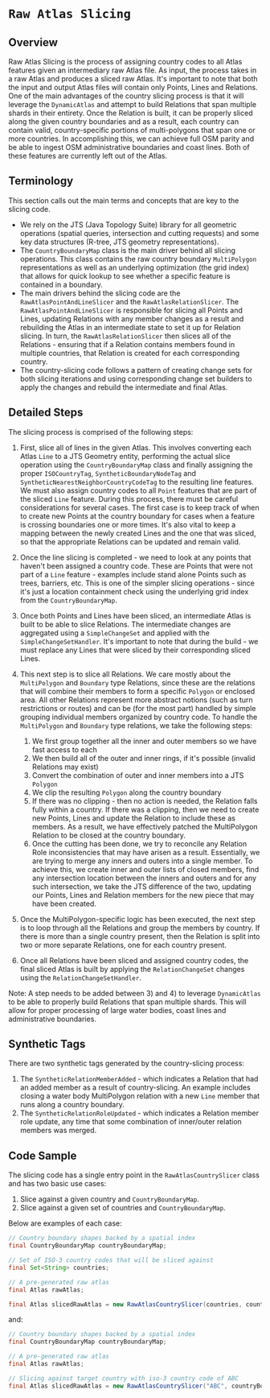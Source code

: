 # `Raw Atlas Slicing`

## Overview

Raw Atlas Slicing is the process of assigning country codes to all Atlas features given an intermediary raw Atlas file. As input, the process takes in a raw Atlas and produces a sliced raw Atlas. It's important to note that both the input and output Atlas files will contain only Points, Lines and Relations. One of the main advantages of the country slicing process is that it will leverage the `DynamicAtlas` and attempt to build Relations that span multiple shards in their entirety. Once the Relation is built, it can be properly sliced along the given country boundaries and as a result, each country can contain valid, country-specific portions of multi-polygons that span one or more countries. In accomplishing this, we can achieve full OSM parity and be able to ingest OSM administrative boundaries and coast lines. Both of these features are currently left out of the Atlas.

## Terminology

This section calls out the main terms and concepts that are key to the slicing code.

* We rely on the JTS (Java Topology Suite) library for all geometric operations (spatial queries, intersection and cutting requests) and some key data structures (R-tree, JTS geometry representations).
* The `CountryBoundaryMap` class is the main driver behind all slicing operations. This class contains the raw country boundary `MultiPolygon` representations as well as an underlying optimization (the grid index) that allows for quick lookup to see whether a specific feature is contained in a boundary.   
* The main drivers behind the slicing code are the `RawAtlasPointAndLineSlicer` and the `RawAtlasRelationSlicer`. The `RawAtlasPointAndLineSlicer` is responsible for slicing all Points and Lines, updating Relations with any member changes as a result and rebuilding the Atlas in an intermediate state to set it up for Relation slicing. In turn, the `RawAtlasRelationSlicer` then slices all of the Relations - ensuring that if a Relation contains members found in multiple countries, that Relation is created for each corresponding country.
* The country-slicing code follows a pattern of creating change sets for both slicing iterations and using corresponding change set builders to apply the changes and rebuild the intermediate and final Atlas.

## Detailed Steps

The slicing process is comprised of the following steps:

1. First, slice all of lines in the given Atlas. This involves converting each Atlas `Line` to a JTS Geometry entity, performing the actual slice operation using the `CountryBoundaryMap` class and finally assigning the proper `ISOCountryTag`, `SyntheticBoundaryNodeTag` and `SyntheticNearestNeighborCountryCodeTag` to the resulting line features. We must also assign country codes to all `Point` features that are part of the sliced `Line` feature. During this process, there must be careful considerations for several cases. The first case is to keep track of when to create new Points at the country boundary for cases when a feature is crossing boundaries one or more times. It's also vital to keep a mapping between the newly created Lines and the one that was sliced, so that the appropriate Relations can be updated and remain valid.

2. Once the line slicing is completed - we need to look at any points that haven't been assigned a country code. These are Points that were not part of a `Line` feature - examples include stand alone Points such as trees, barriers, etc. This is one of the simpler slicing operations - since it's just a location containment check using the underlying grid index from the `CountryBoundaryMap`. 

3. Once both Points and Lines have been sliced, an intermediate Atlas is built to be able to slice Relations. The intermediate changes are aggregated using a `SimpleChangeSet` and applied with the `SimpleChangeSetHandler`. It's important to note that during the build - we must replace any Lines that were sliced by their corresponding sliced Lines. 

4. This next step is to slice all Relations. We care mostly about the `MultiPolygon` and `Boundary` type Relations, since these are the relations that will combine their members to form a specific `Polygon` or enclosed area. All other Relations represent more abstract notions (such as turn restrictions or routes) and can be (for the most part) handled by simple grouping individual members organized by country code. To handle the `MultiPolygon` and `Boundary` type relations, we take the following steps:
    1. We first group together all the inner and outer members so we have fast access to each
    2. We then build all of the outer and inner rings, if it's possible (invalid Relations may exist)
    3. Convert the combination of outer and inner members into a JTS `Polygon`
    4. We clip the resulting `Polygon` along the country boundary
    5. If there was no clipping - then no action is needed, the Relation falls fully within a country. If there was a clipping, then we need to create new Points, Lines and update the Relation to include these as members. As a result, we have effectively patched the MultiPolygon Relation to be closed at the country boundary. 
    6. Once the cutting has been done, we try to reconcile any Relation Role inconsistencies that may have arisen as a result. Essentially, we are trying to merge any inners and outers into a single member. To achieve this, we create inner and outer lists of closed members, find any intersection location between the inners and outers and for any such intersection, we take the JTS difference of the two, updating our Points, Lines and Relation members for the new piece that may have been created.

5. Once the MultiPolygon-specific logic has been executed, the next step is to loop through all the Relations and group the members by country. If there is more than a single country present, then the Relation is split into two or more separate Relations, one for each country present.

6. Once all Relations have been sliced and assigned country codes, the final sliced Atlas is built by applying the `RelationChangeSet` changes using the `RelationChangeSetHandler`.

Note: A step needs to be added between 3) and 4) to leverage `DynamicAtlas` to be able to properly build Relations that span multiple shards. This will allow for proper processing of large water bodies, coast lines and administrative boundaries.

## Synthetic Tags

There are two synthetic tags generated by the country-slicing process:

1. The `SyntheticRelationMemberAdded` - which indicates a Relation that had an added member as a result of country-slicing. An example includes closing a water body MultiPolygon relation with a new `Line` member that runs along a country boundary.
2. The `SyntheticRelationRoleUpdated` - which indicates a Relation member role update, any time that some combination of inner/outer relation members was merged.

## Code Sample

The slicing code has a single entry point in the `RawAtlasCountrySlicer` class and has two basic use cases:

1. Slice against a given country and `CountryBoundaryMap`.
2. Slice against a given set of countries and `CountryBoundaryMap`.

Below are examples of each case:

```java
// Country boundary shapes backed by a spatial index
final CountryBoundaryMap countryBoundaryMap;

// Set of ISO-3 country codes that will be sliced against
final Set<String> countries;

// A pre-generated raw atlas
final Atlas rawAtlas;

final Atlas slicedRawAtlas = new RawAtlasCountrySlicer(countries, countryBoundaryMap).slice(rawAtlas);
```
and:

```java
// Country boundary shapes backed by a spatial index
final CountryBoundaryMap countryBoundaryMap;

// A pre-generated raw atlas
final Atlas rawAtlas;

// Slicing against target country with iso-3 country code of ABC
final Atlas slicedRawAtlas = new RawAtlasCountrySlicer("ABC", countryBoundaryMap).slice(rawAtlas);
```
